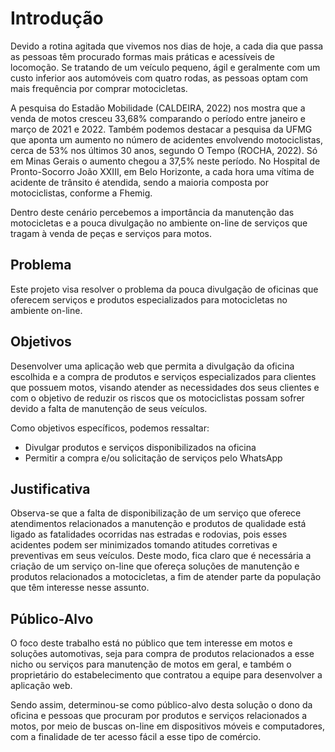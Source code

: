 # Introdução

Devido a rotina agitada que vivemos nos dias de hoje, a cada dia que passa as pessoas têm procurado formas mais práticas e acessíveis de locomoção. Se tratando de um veículo pequeno, ágil e geralmente com um custo inferior aos automóveis com quatro rodas, as pessoas optam com mais frequência por comprar motocicletas.

A pesquisa do Estadão Mobilidade (CALDEIRA, 2022) nos mostra que a venda de motos cresceu 33,68% comparando o período entre janeiro e março de 2021 e 2022. Também podemos destacar a pesquisa da UFMG que aponta um aumento no número de acidentes envolvendo motociclistas, cerca de 53% nos últimos 30 anos, segundo O Tempo (ROCHA, 2022). Só em Minas Gerais o aumento chegou a 37,5% neste período. No Hospital de Pronto-Socorro João XXIII, em Belo Horizonte, a cada hora uma vítima de acidente de trânsito é atendida, sendo a maioria composta por motociclistas, conforme a Fhemig.

Dentro deste cenário percebemos a importância da manutenção das motocicletas e a pouca divulgação no ambiente on-line de serviços que tragam à venda de peças e serviços para motos.

## Problema

Este projeto visa resolver o problema da pouca divulgação de oficinas que oferecem serviços e produtos especializados para motocicletas no ambiente on-line.

## Objetivos

Desenvolver uma aplicação web que permita a divulgação da oficina escolhida e a compra de produtos e serviços especializados para clientes que possuem motos, visando atender as necessidades dos seus clientes e com o objetivo de reduzir os riscos que os motociclistas possam sofrer devido a falta de manutenção de seus veículos.

Como objetivos específicos, podemos ressaltar:
* Divulgar produtos e serviços disponibilizados na oficina
* Permitir a compra e/ou solicitação de serviços pelo WhatsApp

## Justificativa

Observa-se que a falta de disponibilização de um serviço que oferece atendimentos relacionados a manutenção e produtos de qualidade está ligado as fatalidades ocorridas nas estradas e rodovias, pois esses acidentes podem ser minimizados tomando atitudes corretivas e preventivas em seus veículos. Deste modo, fica claro que é necessária a criação de um serviço on-line que ofereça soluções de manutenção e produtos relacionados a motocicletas, a fim de atender parte da população que têm interesse nesse assunto.

## Público-Alvo

O foco deste trabalho está no público que tem interesse em motos e soluções automotivas, seja para compra de produtos relacionados a esse nicho ou serviços para manutenção de motos em geral, e também o proprietário do estabelecimento que contratou a equipe para desenvolver a aplicação web.

Sendo assim, determinou-se como público-alvo desta solução o dono da oficina e  pessoas que procuram por produtos e serviços relacionados a motos, por meio de buscas on-line em dispositivos móveis e computadores, com a finalidade de ter acesso fácil a esse tipo de comércio. 
